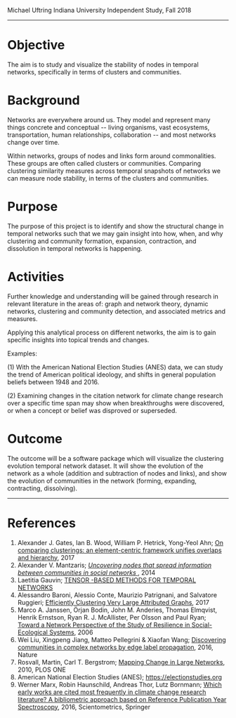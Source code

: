 Michael Uftring
Indiana University
Independent Study, Fall 2018

-----

# Objective
The aim is to study and visualize the stability of nodes in temporal networks, specifically in terms of clusters and communities.

# Background
Networks are everywhere around us. They model and represent many things concrete and conceptual -- living organisms, vast ecosystems, transportation, human relationships, collaboration -- and most networks change over time.

Within networks, groups of nodes and links form around commonalities. These groups are often called clusters or communities. Comparing clustering similarity measures across temporal snapshots of networks we can measure node stability, in terms of the clusters and communities.

# Purpose
The purpose of this project is to identify and show the structural change in temporal networks such that we may gain  insight into how, when, and why clustering and community formation, expansion, contraction, and dissolution in temporal networks is happening.

# Activities
Further knowledge and understanding will be gained through research in relevant literature in the areas of: graph and network theory, dynamic networks, clustering and community detection, and associated metrics and measures.

Applying this analytical process on different networks, the aim is to gain specific insights into topical trends and changes.

Examples:

(1) With the American National Election Studies (ANES) data, we can study the trend of American political ideology, and shifts in general population beliefs between 1948 and 2016.

(2) Examining changes in the citation network for climate change research over a specific time span may show when breakthroughs were discovered, or when a concept or belief was disproved or superseded.

# Outcome
The outcome will be a software package which will visualize the clustering evolution temporal network dataset. It will show the evolution of the network as a whole (addition and subtraction of nodes and links), and show the evolution of communities in the network (forming, expanding, contracting, dissolving).


-----

# References
1. Alexander J. Gates, Ian B. Wood, William P. Hetrick, Yong-Yeol Ahn; [On comparing clusterings: an element-centric framework unifies overlaps and hierarchy](https://arxiv.org/abs/1706.06136), 2017
2. Alexander V. Mantzaris; [*Uncovering nodes that spread information between communities in social networks* ](https://arxiv.org/pdf/1401.3222.pdf), 2014
3. Laetitia Gauvin; [TENSOR -BASED METHODS FOR TEMPORAL NETWORKS](https://laetitiagauvin.github.io/docs/NetSci2017.pdf)
4. Alessandro Baroni, Alessio Conte, Maurizio Patrignani, and Salvatore Ruggieri; [Efficiently Clustering Very Large Attributed Graphs](https://dl.acm.org/citation.cfm?id=3110025.3110030), 2017
5. Marco A. Janssen, Örjan Bodin, John M. Anderies, Thomas Elmqvist, Henrik Ernstson, Ryan R. J. McAllister, Per Olsson and Paul Ryan; [Toward a Network Perspective of the Study of Resilience in Social-Ecological Systems](https://www.jstor.org/stable/26267803?seq=1#page_scan_tab_contents), 2006
6. Wei Liu, Xingpeng Jiang, Matteo Pellegrini & Xiaofan Wang; [Discovering communities in complex networks by edge label propagation](https://www.nature.com/articles/srep22470), 2016, Nature
7. Rosvall, Martin, Carl T. Bergstrom; [Mapping Change in Large Networks](http://journals.plos.org/plosone/article?id=10.1371/journal.pone.0008694), 2010, PLOS ONE
8. American National Election Studies (ANES); https://electionstudies.org
9. Werner Marx, Robin Haunschild, Andreas Thor, Lutz Bornmann; [Which early works are cited most frequently in climate change research literature? A bibliometric approach based on Reference Publication Year Spectroscopy](https://link.springer.com/article/10.1007/s11192-016-2177-x), 2016, Scientometrics, Springer
